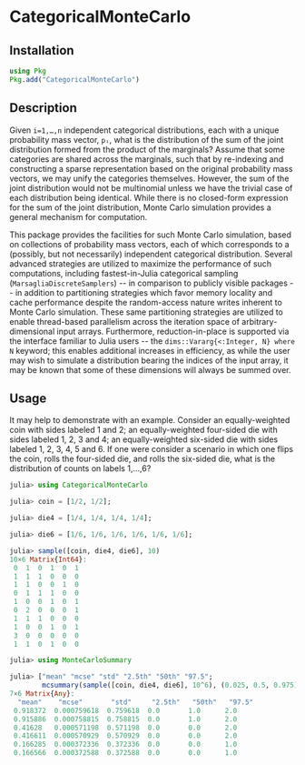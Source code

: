 # CategoricalMonteCarlo

## Installation
```julia
using Pkg
Pkg.add("CategoricalMonteCarlo")
```

## Description

Given `i=1,…,n` independent categorical distributions, each with a
unique probability mass vector, `pᵢ`, what is the distribution of the
sum of the joint distribution formed from the product of the
marginals? Assume that some categories are shared across the
marginals, such that by re-indexing and constructing a sparse
representation based on the original probability mass vectors, we may
unify the categories themselves. However, the sum of the joint
distribution would not be multinomial unless we have the trivial case
of each distribution being identical. While there is no closed-form
expression for the sum of the joint distribution, Monte Carlo
simulation provides a general mechanism for computation.

This package provides the facilities for such Monte Carlo simulation,
based on collections of probability mass vectors, each of which
corresponds to a (possibly, but not necessarily) independent
categorical distribution. Several advanced strategies are utilized to
maximize the performance of such computations, including
fastest-in-Julia categorical sampling (`MarsagliaDiscreteSamplers`) --
in comparison to publicly visible packages -- in addition to
partitioning strategies which favor memory locality and cache
performance despite the random-access nature writes inherent to Monte
Carlo simulation. These same partitioning strategies are utilized to
enable thread-based parallelism across the iteration space of
arbitrary-dimensional input arrays. Furthermore, reduction-in-place is
supported via the interface familiar to Julia users -- the
`dims::Vararg{<:Integer, N} where N` keyword; this enables additional
increases in efficiency, as while the user may wish to simulate a
distribution bearing the indices of the input array, it may be known
that some of these dimensions will always be summed over.

## Usage

It may help to demonstrate with an example. Consider an
equally-weighted coin with sides labeled 1 and 2; an equally-weighted
four-sided die with sides labeled 1, 2, 3 and 4; an equally-weighted
six-sided die with sides labeled 1, 2, 3, 4, 5 and 6. If one were
consider a scenario in which one flips the coin, rolls the four-sided
die, and rolls the six-sided die, what is the distribution of counts
on labels 1,...,6?

```julia
julia> using CategoricalMonteCarlo

julia> coin = [1/2, 1/2];

julia> die4 = [1/4, 1/4, 1/4, 1/4];

julia> die6 = [1/6, 1/6, 1/6, 1/6, 1/6, 1/6];

julia> sample([coin, die4, die6], 10)
10×6 Matrix{Int64}:
 0  1  0  1  0  1
 1  1  1  0  0  0
 1  1  0  0  1  0
 0  1  1  1  0  0
 1  0  0  1  0  1
 0  2  0  0  0  1
 1  1  1  0  0  0
 1  0  0  1  0  1
 3  0  0  0  0  0
 1  1  0  1  0  0

julia> using MonteCarloSummary

julia> ["mean" "mcse" "std" "2.5th" "50th" "97.5"; 
        mcsummary(sample([coin, die4, die6], 10^6), (0.025, 0.5, 0.975))]
7×6 Matrix{Any}:
  "mean"    "mcse"       "std"     "2.5th"   "50th"   "97.5"
 0.918372  0.000759618  0.759618  0.0       1.0      2.0
 0.915886  0.000758815  0.758815  0.0       1.0      2.0
 0.41628   0.000571198  0.571198  0.0       0.0      2.0
 0.416611  0.000570929  0.570929  0.0       0.0      2.0
 0.166285  0.000372336  0.372336  0.0       0.0      1.0
 0.166566  0.000372588  0.372588  0.0       0.0      1.0
```
